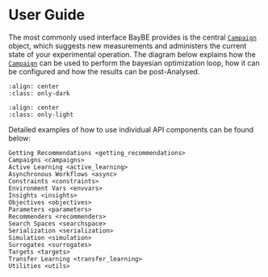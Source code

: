 # User Guide

The most commonly used interface BayBE provides is the central 
[`Campaign`](baybe.campaign.Campaign) object,
which suggests new measurements and administers the current state of 
your experimental operation. The diagram below explains how the 
[`Campaign`](baybe.campaign.Campaign) can be used to perform 
the bayesian optimization loop, how it can be configured and 
how the results can be post-Analysed.

```{image} ../_static/api_overview_dark.svg
:align: center
:class: only-dark
```

```{image} ../_static/api_overview_light.svg
:align: center
:class: only-light
```

Detailed examples of how to use individual API components can be found below:

```{toctree}
Getting Recommendations <getting_recommendations>
Campaigns <campaigns>
Active Learning <active_learning>
Asynchronous Workflows <async>
Constraints <constraints>
Environment Vars <envvars>
Insights <insights>
Objectives <objectives>
Parameters <parameters>
Recommenders <recommenders>
Search Spaces <searchspace>
Serialization <serialization>
Simulation <simulation>
Surrogates <surrogates>
Targets <targets>
Transfer Learning <transfer_learning>
Utilities <utils>
```